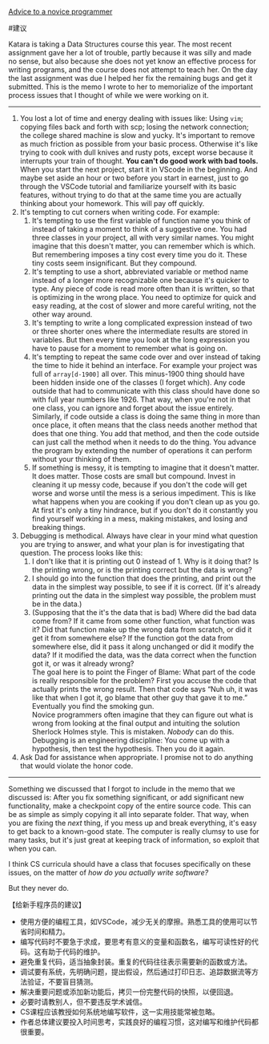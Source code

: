 [Advice to a novice programmer](https://blog.plover.com/prog/katara-advice.html)  

#建议

Katara is taking a Data Structures course this year. The most recent assignment gave her a lot of trouble, partly because it was silly and made no sense, but also because she does not yet know an effective process for writing programs, and the course does not attempt to teach her. On the day the last assignment was due I helped her fix the remaining bugs and get it submitted. This is the memo I wrote to her to memorialize of the important process issues that I thought of while we were working on it.

---

1. You lost a lot of time and energy dealing with issues like: Using `vim`; copying files back and forth with scp; losing the network connection; the college shared machine is slow and yucky.
    It's important to remove as much friction as possible from your basic process. Otherwise it's like trying to cook with dull knives and rusty pots, except worse because it interrupts your train of thought. **You can't do good work with bad tools.**
    When you start the next project, start it in VScode in the beginning. And maybe set aside an hour or two before you start in earnest, just to go through the VSCode tutorial and familiarize yourself with its basic features, without trying to do that at the same time you are actually thinking about your homework. This will pay off quickly.
2. It's tempting to cut corners when writing code. For example:
    1. It's tempting to use the first variable of function name you think of instead of taking a moment to think of a suggestive one. You had three classes in your project, all with very similar names. You might imagine that this doesn't matter, you can remember which is which. But remembering imposes a tiny cost every time you do it. These tiny costs seem insignificant. But they compound.
    2. It's tempting to use a short, abbreviated variable or method name instead of a longer more recognizable one because it's quicker to type. Any piece of code is read more often than it is written, so that is optimizing in the wrong place. You need to optimize for quick and easy reading, at the cost of slower and more careful writing, not the other way around.
    3. It's tempting to write a long complicated expression instead of two or three shorter ones where the intermediate results are stored in variables. But then every time you look at the long expression you have to pause for a moment to remember what is going on.
    4. It's tempting to repeat the same code over and over instead of taking the time to hide it behind an interface. For example your project was full of `array[d-1900]` all over. This minus-1900 thing should have been hidden inside one of the classes (I forget which). Any code outside that had to communicate with this class should have done so with full year numbers like 1926. That way, when you're not in that one class, you can ignore and forget about the issue entirely. Similarly, if code outside a class is doing the same thing in more than once place, it often means that the class needs another method that does that one thing. You add that method, and then the code outside can just call the method when it needs to do the thing. You advance the program by extending the number of operations it can perform without your thinking of them.
    5. If something is messy, it is tempting to imagine that it doesn't matter. It does matter. Those costs are small but compound. Invest in cleaning it up messy code, because if you don't the code will get worse and worse until the mess is a serious impediment. This is like what happens when you are cooking if you don't clean up as you go. At first it's only a tiny hindrance, but if you don't do it constantly you find yourself working in a mess, making mistakes, and losing and breaking things.
3. Debugging is methodical. Always have clear in your mind what question you are trying to answer, and what your plan is for investigating that question. The process looks like this:
    1. I don't like that it is printing out 0 instead of 1. Why is it doing that? Is the printing wrong, or is the printing correct but the data is wrong?
    2. I should go into the function that does the printing, and print out the data in the simplest way possible, to see if it is correct. (If it's already printing out the data in the simplest way possible, the problem must be in the data.)
    3. (Supposing that the it's the data that is bad) Where did the bad data come from? If it came from some other function, what function was it? Did that function make up the wrong data from scratch, or did it get it from somewhere else?
        If the function got the data from somewhere else, did it pass it along unchanged or did it modify the data? If it modified the data, was the data correct when the function got it, or was it already wrong?    
    The goal here is to point the Finger of Blame: What part of the code is really responsible for the problem? First you accuse the code that actually prints the wrong result. Then that code says “Nuh uh, it was like that when I got it, go blame that other guy that gave it to me.” Eventually you find the smoking gun.    
    Novice programmers often imagine that they can figure out what is wrong from looking at the final output and intuiting the solution Sherlock Holmes style. This is mistaken. _Nobody_ can do this. Debugging is an engineering discipline: You come up with a hypothesis, then test the hypothesis. Then you do it again.    
4. Ask Dad for assistance when appropriate. I promise not to do anything that would violate the honor code.    

---

Something we discussed that I forgot to include in the memo that we discussed is: After you fix something significant, or add significant new functionality, make a checkpoint copy of the entire source code. This can be as simple as simply copying it all into separate folder. That way, when you are fixing the _next_ thing, if you mess up and break everything, it's easy to get back to a known-good state. The computer is really clumsy to use for many tasks, but it's just great at keeping track of information, so exploit that when you can.

I think CS curricula should have a class that focuses specifically on these issues, on the matter of _how do you actually write software?_

But they never do.

【给新手程序员的建议】
- 使用方便的编程工具，如VSCode，减少无关的摩擦。熟悉工具的使用可以节省时间和精力。
- 编写代码时不要急于求成，要思考有意义的变量和函数名，编写可读性好的代码。这有助于代码的维护。
- 避免重复代码，适当抽象封装。重复的代码往往表示需要新的函数或方法。
- 调试要有系统，先明确问题，提出假设，然后通过打印日志、追踪数据流等方法验证，不要盲目猜测。
- 解决重要问题或添加新功能后，拷贝一份完整代码的快照，以便回退。
- 必要时请教别人，但不要违反学术诚信。
- CS课程应该教授如何系统地编写软件，这一实用技能常被忽略。
- 作者总体建议要投入时间思考，实践良好的编程习惯，这对编写和维护代码都很重要。